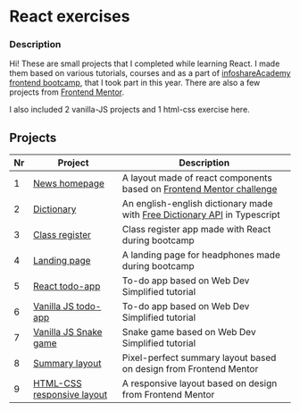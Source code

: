 # React exercises

### Description

Hi! These are small projects that I completed while learning React. I made them based on various tutorials, courses and as a part of [infoshareAcademy frontend bootcamp](https://infoshareacademy.com/kurs/bootcamp-frontend/), that I took part in this year. There are also a few projects from [Frontend Mentor](https://www.frontendmentor.io/).

I also included 2 vanilla-JS projects and 1 html-css exercise here.

## Projects

| Nr | Project                                                                                                            | Description                                                                                    |
|-------|--------------------------------------------------------------------------------------------------------------------|------------------------------------------------------------------------------------------------|
| 1     | [News homepage](https://github.com/aleksandra-roguszewska/react-exercises/tree/main/react-news-homepage)     | A layout made of react components based on     [Frontend Mentor challenge](https://www.frontendmentor.io/challenges/news-homepage-H6SWTa1MF)              |
| 2     | [Dictionary](https://github.com/aleksandra-roguszewska/react-exercises/tree/main/dictionary)                                           | An english-english dictionary made with [Free Dictionary API](https://dictionaryapi.dev/) in Typescript          |
| 3     | [Class register](https://github.com/aleksandra-roguszewska/react-exercises/tree/main/class-register/uczniowie)    |  Class register app made with React during bootcamp    |
| 4    | [Landing page](https://github.com/aleksandra-roguszewska/react-exercises/tree/main/landing-page)      |    A landing page for headphones made during bootcamp                                               |
| 5     | [React todo-app](https://github.com/aleksandra-roguszewska/react-exercises/tree/main/react-todo-app)         |     To-do app based on Web Dev Simplified tutorial                                                                                     |
| 6     | [Vanilla JS todo-app](https://github.com/aleksandra-roguszewska/react-exercises/tree/main/vanillajs-todoapp)       |To-do app based on Web Dev Simplified tutorial         
| 7    | [Vanilla JS Snake game](https://github.com/aleksandra-roguszewska/react-exercises/tree/main/vanillajs-snake)       |Snake game based on Web Dev Simplified tutorial      |
| 8    | [Summary layout](https://github.com/aleksandra-roguszewska/react-exercises/tree/main/summary/homework-04)       |Pixel-perfect summary layout based on design from Frontend Mentor      |
| 9   | [HTML-CSS responsive layout](https://github.com/aleksandra-roguszewska/react-exercises/tree/main/htmlcss-layout)       |A responsive layout based on design from Frontend Mentor         |
